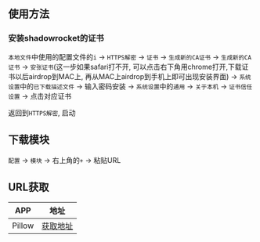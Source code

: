 ## 使用方法
### 安装shadowrocket的证书
`本地文件`中使用的配置文件的`i` -> `HTTPS解密` -> `证书` -> `生成新的CA证书` -> `生成新的CA证书` -> `安张证书`(这一步如果safari打不开, 可以点击右下角用chrome打开,下载证书以后airdrop到MAC上, 再从MAC上airdrop到手机上即可出现安装界面) ->  `系统设置`中的`已下载描述文件` -> 输入密码安装 -> `系统设置`中的`通用` -> `关于本机` -> `证书信任设置` -> 点击对应证书

返回到`HTTPS解密`, 启动



## 下载模块

`配置` -> `模块` -> 右上角的`+` -> 粘贴URL

## URL获取

|APP|地址| 
|---|---|
|Pillow |  [获取地址](https://raw.githubusercontent.com/real-dingzhen/shadowrocket-modules/main/modules/pillow.module) | 